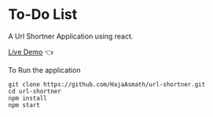 # To-Do List
A Url Shortner Application using react.

[Live Demo](https://hajaasmath.github.io/url-shortner) :point_left:

To Run the application

```
git clone https://github.com/HajaAsmath/url-shortner.git
cd url-shortner
npm install
npm start
```



